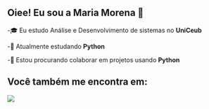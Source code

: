 ## Oiee! Eu sou a Maria Morena 👋
-🎓 Eu estudo Análise e Desenvolvimento de sistemas no **UniCeub**

-📖 Atualmente estudando **Python**

-🤝 Estou procurando colaborar em projetos usando **Python**

## Você também me encontra em:
<a href="https://www.linkedin.com/in/maria-morena-da-silva-couto-29a972357/">
<img src="https://img.shields.io/badge/linkedin-%230077B5.svg?style=for-the-badge&logo=linkedin&logoColor=white" />
</a>




